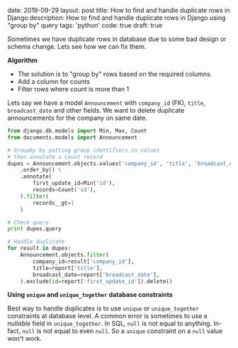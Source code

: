 date: 2019-09-29
layout: post
title: How to find and handle duplicate rows in Django
description: How to find and handle duplicate rows in Django using "group by" query
tags: 'python'
code: true
draft: true

Sometimes we have duplicate rows in database due to some bad design or schema change. Lets see how we can fix them.

**Algorithm**

- The solution is to "group by" rows based on the required columns.
- Add a column for counts
- Filter rows where count is more than 1

Lets say we have a model `Announcement` with `company_id` (FK), `title`, `broadcast_date` and other fields. We want to delete duplicate announcements for the company on same date.

```python
from django.db.models import Min, Max, Count
from documents.models import Announcement

# Groupby by putting group identifiers in values
# then annotate a count record
dupes = Announcement.objects.values('company_id', 'title', 'broadcast_date') \
    .order_by() \
    .annotate(
        first_update_id=Min('id'),
        records=Count('id'),
    ).filter(
        records__gt=1
    )

# Check query
print dupes.query

# Handle duplicate
for result in dupes:
    Announcement.objects.filter(
        company_id=result['company_id'],
        title=report['title'],
        broadcast_date=report['broadcast_date'],
    ).exclude(id=report['first_update_id']).delete()
```

**Using `unique` and `unique_together` database constraints**

Best way to handle duplicates is to use `unique` or `unique_together` constraints at  database level. A common error is sometimes to use a *nullable* field in `unique_together`. In SQL, `null` is not equal to anything. In-fact, `null` is not equal to even `null`. So a `unique` constraint on a `null` value won't work.
